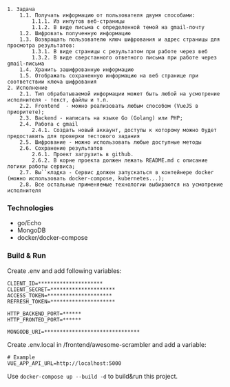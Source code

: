     1. Задача
        1.1. Получать информацию от пользователя двумя способами:
            1.1.1. Из инпутов веб-страницы
            1.1.2. В виде письма с определенной темой на gmail-почту
        1.2. Шифровать полученную информацию
        1.3. Возвращать пользователю ключ шифрования и адрес страницы для просмотра результатов:
            1.3.1. В виде страницы с результатом при работе через веб
            1.3.2. В виде сверстанного ответного письма при работе через gmail-письма
        1.4. Хранить зашифрованную информацию
        1.5. Отображать сохраненную информацию на веб странице при соответствии ключа шифрования
    2. Исполнение
        2.1. Тип обрабатываемой информации может быть любой на усмотрение исполнителя - текст, файлы и т.п.
        2.2. Frontend  - можно реализовать любым способом (VueJS в приоритете);
        2.3. Backend - написать на языке Go (Golang) или PHP;
        2.4. Работа с gmail
            2.4.1. Создать новый аккаунт, доступы к которому можно будет предоставить для проверки тестового задания
        2.5. Шифрование - можно использовать любые доступные методы
        2.6. Сохранение результатов
            2.6.1. Проект загрузить в github.
            2.6.2. В корне проекта должен лежать README.md с описание логики работы сервиса;
        2.7. Вы``кладка - Сервис должен запускаться в контейнере docker (можно использовать docker-compose, kubernetes...);
        2.8. Все остальные применяемые технологии выбираются на усмотрение исполнителя

### Technologies
- go/Echo
- MongoDB
- docker/docker-compose

### Build & Run
Create .env and add following variables:
```
CLIENT_ID=*********************
CLIENT_SECRET=*********************
ACCESS_TOKEN=*********************
REFRESH_TOKEN=*********************

HTTP_BACKEND_PORT=******
HTTP_FRONTED_PORT=******

MONGODB_URI=*******************************
```
Create .env.local in /frontend/awesome-scrambler and add a variable:
```
# Example
VUE_APP_API_URL=http://localhost:5000
```
Use `docker-compose up --build -d` to build&run this project.